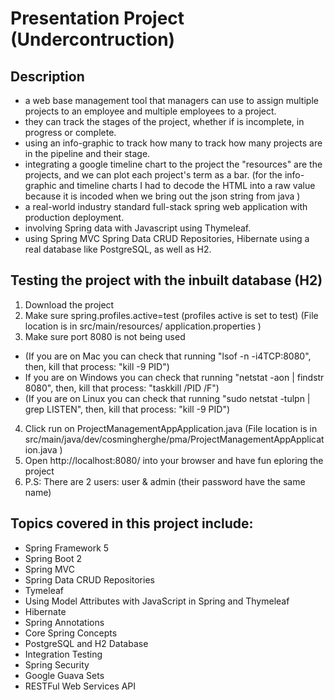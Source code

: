 # Presentation Project (Undercontruction)

## Description
- a web base management tool that managers can use to assign multiple projects to an employee and multiple employees to a project.
- they can track the stages of the project, whether if is incomplete, in progress or complete.
- using an info-graphic to track how many to track how many projects are in the pipeline and their stage.
- integrating a google timeline chart to the project the "resources" are the projects, and we can plot each project's term as a bar.
(for the info-graphic and timeline charts I had to decode the HTML into a raw value because it is incoded when we bring out the json string from java )
- a real-world industry standard full-stack spring web application with production deployment.
- involving Spring data with Javascript using Thymeleaf.
- using Spring MVC Spring Data CRUD Repositories, Hibernate using a real database like PostgreSQL, as well as H2.

## Testing the project with the inbuilt database (H2)
1. Download the project
2. Make sure spring.profiles.active=test (profiles active is set to test) (File location is in src/main/resources/   application.properties )
3. Make sure port 8080 is not being used 
* (If you are on Mac you can check that running "lsof -n -i4TCP:8080", then, kill that process: "kill -9 PID")
* If you are on Windows you can check that running "netstat -aon | findstr 8080", then, kill that process: "taskkill /PID <PID> /F")
* (If you are on Linux you can check that running "sudo netstat -tulpn | grep LISTEN", then, kill that process: "kill -9 PID")
4. Click run on ProjectManagementAppApplication.java (File location is in  src/main/java/dev/cosmingherghe/pma/ProjectManagementAppApplication.java )
5. Open http://localhost:8080/ into your browser and have fun eploring the project
6. P.S: There are 2 users: user & admin (their password have the same name)

## Topics covered in this project include:
+ Spring Framework 5
+ Spring Boot 2
+ Spring MVC
+ Spring Data CRUD Repositories
+ Tymeleaf
+ Using Model Attributes with JavaScript in Spring
and Thymeleaf
+ Hibernate
+ Spring Annotations
+ Core Spring Concepts
+ PostgreSQL and H2 Database
+ Integration Testing
+ Spring Security
+ Google Guava Sets
+ RESTFul Web Services API
